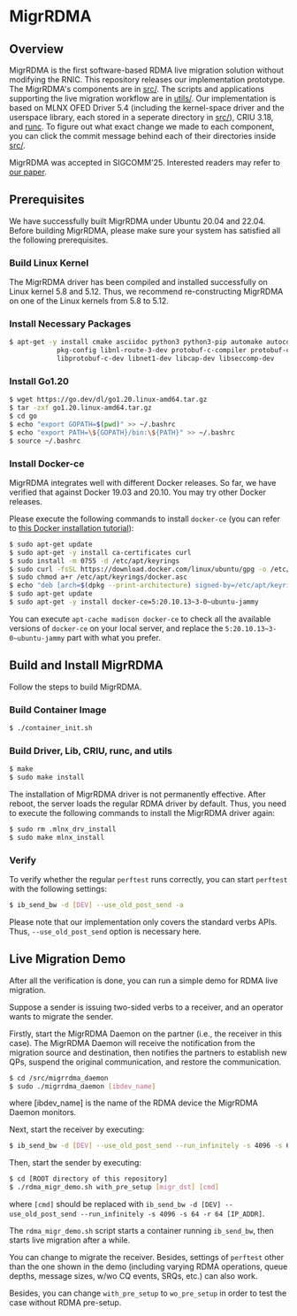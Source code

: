 # MigrRDMA

## Overview

MigrRDMA is the first software-based RDMA live migration solution without modifying the RNIC.
This repository releases our implementation prototype.
The MigrRDMA's components are in [src/](./src).
The scripts and applications supporting the live migration workflow are in [utils/](./utils).
Our implementation is based on MLNX OFED Driver 5.4 (including the kernel-space driver and the userspace library, each stored in a seperate directory in [src/](./src)),
CRIU 3.18, and [runc](https://github.com/opencontainers/runc/tree/8fc5be4e60246eb9f7c50e9150f9b1d21f835f8a).
To figure out what exact change we made to each component,
you can click the commit message behind each of their directories inside [src/](./src).

MigrRDMA was accepted in SIGCOMM'25.
Interested readers may refer to [our paper](./docs/migrrdma_paper.pdf).

## Prerequisites

We have successfully built MigrRDMA under Ubuntu 20.04 and 22.04.
Before building MigrRDMA, please make sure your system has satisfied all the following prerequisites.

### Build Linux Kernel

The MigrRDMA driver has been compiled and installed successfully on Linux kernel 5.8 and 5.12.
Thus, we recommend re-constructing MigrRDMA on one of the Linux kernels from 5.8 to 5.12.

### Install Necessary Packages

```bash
$ apt-get -y install cmake asciidoc python3 python3-pip automake autoconf libpci-dev \
			pkg-config libnl-route-3-dev protobuf-c-compiler protobuf-compiler \
			libprotobuf-c-dev libnet1-dev libcap-dev libseccomp-dev
```

### Install Go1.20

```bash
$ wget https://go.dev/dl/go1.20.linux-amd64.tar.gz
$ tar -zxf go1.20.linux-amd64.tar.gz
$ cd go
$ echo "export GOPATH=$(pwd)" >> ~/.bashrc
$ echo "export PATH=\${GOPATH}/bin:\${PATH}" >> ~/.bashrc
$ source ~/.bashrc
```

### Install Docker-ce

MigrRDMA integrates well with different Docker releases.
So far, we have verified that against Docker 19.03 and 20.10. You may try other Docker releases.

Please execute the following commands to install `docker-ce` (you can refer to [this Docker installation tutorial](https://docs.docker.com/engine/install/ubuntu/)):

```Bash
$ sudo apt-get update
$ sudo apt-get -y install ca-certificates curl
$ sudo install -m 0755 -d /etc/apt/keyrings
$ sudo curl -fsSL https://download.docker.com/linux/ubuntu/gpg -o /etc/apt/keyrings/docker.asc
$ sudo chmod a+r /etc/apt/keyrings/docker.asc
$ echo "deb [arch=$(dpkg --print-architecture) signed-by=/etc/apt/keyrings/docker.asc] https://download.docker.com/linux/ubuntu $(. /etc/os-release && echo "${UBUNTU_CODENAME:-$VERSION_CODENAME}") stable" | sudo tee /etc/apt/sources.list.d/docker.list > /dev/null
$ sudo apt-get update
$ sudo apt-get -y install docker-ce=5:20.10.13~3-0~ubuntu-jammy
```

You can execute `apt-cache madison docker-ce` to check all the available versions of `docker-ce` on your local server,
and replace the `5:20.10.13~3-0~ubuntu-jammy` part with what you prefer.

## Build and Install MigrRDMA

Follow the steps to build MigrRDMA.

### Build Container Image

```Bash
$ ./container_init.sh
```

### Build Driver, Lib, CRIU, runc, and utils

```Bash
$ make
$ sudo make install
```

The installation of MigrRDMA driver is not permanently effective.
After reboot, the server loads the regular RDMA driver by default.
Thus, you need to execute the following commands to install the MigrRDMA driver again:

```Bash
$ sudo rm .mlnx_drv_install
$ sudo make mlnx_install
```

### Verify

To verify whether the regular `perftest` runs correctly, you can start `perftest` with the following settings:

```Bash
$ ib_send_bw -d [DEV] --use_old_post_send -a
```

Please note that our implementation only covers the standard verbs APIs. Thus, `--use_old_post_send` option is necessary here.

## Live Migration Demo

After all the verification is done, you can run a simple demo for RDMA live migration.

Suppose a sender is issuing two-sided verbs to a receiver, and an operator wants to migrate the sender.

Firstly, start the MigrRDMA Daemon on the partner (i.e., the receiver in this case).
The MigrRDMA Daemon will receive the notification from the migration source and destination,
then notifies the partners to establish new QPs, suspend the original communication, and restore the communication.

```Bash
$ cd /src/migrrdma_daemon
$ sudo ./migrrdma_daemon [ibdev_name]
```

where [ibdev\_name] is the name of the RDMA device the MigrRDMA Daemon monitors.

Next, start the receiver by executing:

```Bash
$ ib_send_bw -d [DEV] --use_old_post_send --run_infinitely -s 4096 -s 64 -r 64
```

Then, start the sender by executing:

```Bash
$ cd [ROOT directory of this repository]
$ ./rdma_migr_demo.sh with_pre_setup [migr_dst] [cmd]
```
where `[cmd]` should be replaced with `ib_send_bw -d [DEV] --use_old_post_send --run_infinitely -s 4096 -s 64 -r 64 [IP_ADDR]`.

The `rdma_migr_demo.sh` script starts a container running `ib_send_bw`, then starts live migration after a while.

You can change to migrate the receiver.
Besides, settings of `perftest` other than the one shown in the demo (including
varying RDMA operations, queue depths, message sizes, w/wo CQ events, SRQs, etc.) can also work.

Besides, you can change `with_pre_setup` to `wo_pre_setup` in order to test the case without RDMA pre-setup.


